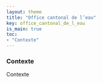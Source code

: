 ```yaml
---
layout: theme
title: "Office cantonal de l’eau"
key: office_cantonal_de_l_eau
is_main: true
toc:
- "Contexte"
---
```


### Contexte
Contexte
